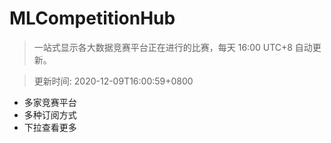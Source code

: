 # MLCompetitionHub

> 一站式显示各大数据竞赛平台正在进行的比赛，每天 16:00 UTC+8 自动更新。
  
> 更新时间: 2020-12-09T16:00:59+0800 

* 多家竞赛平台
* 多种订阅方式
* 下拉查看更多